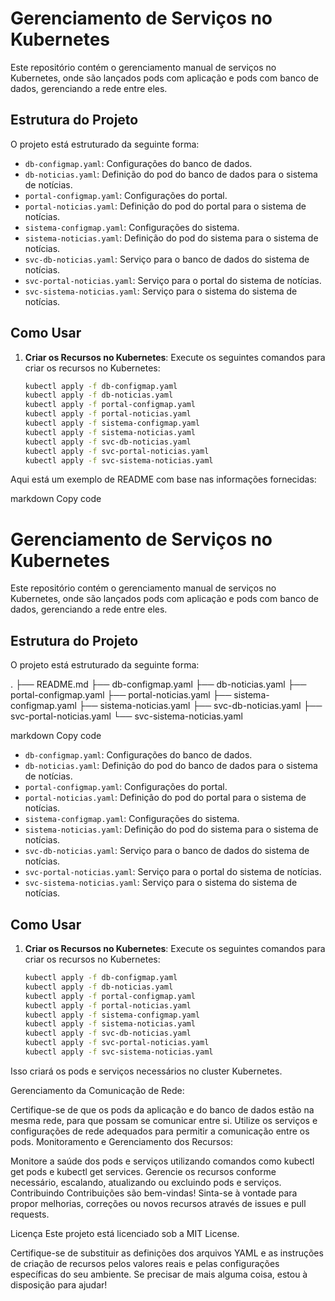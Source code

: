 # Gerenciamento de Serviços no Kubernetes

Este repositório contém o gerenciamento manual de serviços no Kubernetes, onde são lançados pods com aplicação e pods com banco de dados, gerenciando a rede entre eles.

## Estrutura do Projeto

O projeto está estruturado da seguinte forma:


- `db-configmap.yaml`: Configurações do banco de dados.
- `db-noticias.yaml`: Definição do pod do banco de dados para o sistema de notícias.
- `portal-configmap.yaml`: Configurações do portal.
- `portal-noticias.yaml`: Definição do pod do portal para o sistema de notícias.
- `sistema-configmap.yaml`: Configurações do sistema.
- `sistema-noticias.yaml`: Definição do pod do sistema para o sistema de notícias.
- `svc-db-noticias.yaml`: Serviço para o banco de dados do sistema de notícias.
- `svc-portal-noticias.yaml`: Serviço para o portal do sistema de notícias.
- `svc-sistema-noticias.yaml`: Serviço para o sistema do sistema de notícias.

## Como Usar

1. **Criar os Recursos no Kubernetes**: Execute os seguintes comandos para criar os recursos no Kubernetes:

   ```bash
   kubectl apply -f db-configmap.yaml
   kubectl apply -f db-noticias.yaml
   kubectl apply -f portal-configmap.yaml
   kubectl apply -f portal-noticias.yaml
   kubectl apply -f sistema-configmap.yaml
   kubectl apply -f sistema-noticias.yaml
   kubectl apply -f svc-db-noticias.yaml
   kubectl apply -f svc-portal-noticias.yaml
   kubectl apply -f svc-sistema-noticias.yaml


Aqui está um exemplo de README com base nas informações fornecidas:

markdown
Copy code
# Gerenciamento de Serviços no Kubernetes

Este repositório contém o gerenciamento manual de serviços no Kubernetes, onde são lançados pods com aplicação e pods com banco de dados, gerenciando a rede entre eles.

## Estrutura do Projeto

O projeto está estruturado da seguinte forma:

.
├── README.md
├── db-configmap.yaml
├── db-noticias.yaml
├── portal-configmap.yaml
├── portal-noticias.yaml
├── sistema-configmap.yaml
├── sistema-noticias.yaml
├── svc-db-noticias.yaml
├── svc-portal-noticias.yaml
└── svc-sistema-noticias.yaml

markdown
Copy code

- `db-configmap.yaml`: Configurações do banco de dados.
- `db-noticias.yaml`: Definição do pod do banco de dados para o sistema de notícias.
- `portal-configmap.yaml`: Configurações do portal.
- `portal-noticias.yaml`: Definição do pod do portal para o sistema de notícias.
- `sistema-configmap.yaml`: Configurações do sistema.
- `sistema-noticias.yaml`: Definição do pod do sistema para o sistema de notícias.
- `svc-db-noticias.yaml`: Serviço para o banco de dados do sistema de notícias.
- `svc-portal-noticias.yaml`: Serviço para o portal do sistema de notícias.
- `svc-sistema-noticias.yaml`: Serviço para o sistema do sistema de notícias.

## Como Usar

1. **Criar os Recursos no Kubernetes**: Execute os seguintes comandos para criar os recursos no Kubernetes:

   ```bash
   kubectl apply -f db-configmap.yaml
   kubectl apply -f db-noticias.yaml
   kubectl apply -f portal-configmap.yaml
   kubectl apply -f portal-noticias.yaml
   kubectl apply -f sistema-configmap.yaml
   kubectl apply -f sistema-noticias.yaml
   kubectl apply -f svc-db-noticias.yaml
   kubectl apply -f svc-portal-noticias.yaml
   kubectl apply -f svc-sistema-noticias.yaml
   
Isso criará os pods e serviços necessários no cluster Kubernetes.

Gerenciamento da Comunicação de Rede:

Certifique-se de que os pods da aplicação e do banco de dados estão na mesma rede, para que possam se comunicar entre si.
Utilize os serviços e configurações de rede adequados para permitir a comunicação entre os pods.
Monitoramento e Gerenciamento dos Recursos:

Monitore a saúde dos pods e serviços utilizando comandos como kubectl get pods e kubectl get services.
Gerencie os recursos conforme necessário, escalando, atualizando ou excluindo pods e serviços.
Contribuindo
Contribuições são bem-vindas! Sinta-se à vontade para propor melhorias, correções ou novos recursos através de issues e pull requests.

Licença
Este projeto está licenciado sob a MIT License.


Certifique-se de substituir as definições dos arquivos YAML e as instruções de criação de recursos pelos valores reais e pelas configurações específicas do seu ambiente. Se precisar de mais alguma coisa, estou à disposição para ajudar!
